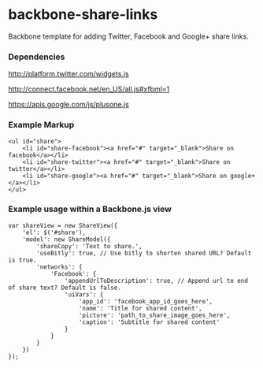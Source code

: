 # backbone-share-links

Backbone template for adding Twitter, Facebook and Google+ share links.

### Dependencies

http://platform.twitter.com/widgets.js

http://connect.facebook.net/en_US/all.js#xfbml=1

https://apis.google.com/js/plusone.js

### Example Markup

	<ul id="share">
		<li id="share-facebook"><a href="#" target="_blank">Share on facebook</a></li>
		<li id="share-twitter"><a href="#" target="_blank">Share on twitter</a></li>
		<li id="share-google"><a href="#" target="_blank">Share on google+</a></li>
	</ul>

### Example usage within a Backbone.js view

	var shareView = new ShareView({
		'el': $('#share'),
		'model': new ShareModel({
			'shareCopy': 'Text to share.',
			'useBitly': true, // Use bitly to shorten shared URL? Default is true.
			'networks': {
				'Facebook': {
					'appendUrlToDescription': true, // Append url to end of share text? Default is false.
					'uiVars': {
						'app_id': 'facebook_app_id_goes_here',
						'name': 'Title for shared content',
						'picture': 'path_to_share_image_goes_here',
						'caption': 'Subtitle for shared content'
					}
				}
			}
		})
	});